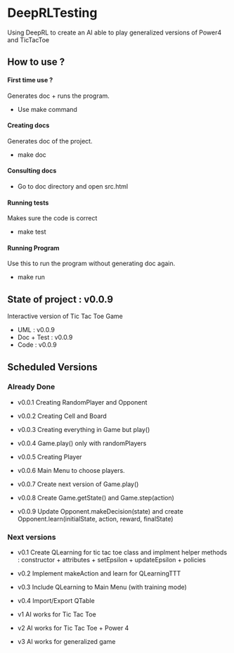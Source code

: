# DeepRLTesting
Using DeepRL to create an AI able to play generalized versions of Power4 and TicTacToe


## How to use ?


#### First time use ?
Generates doc + runs the program.
- Use make command

#### Creating docs
Generates doc of the project.
- make doc

#### Consulting docs

- Go to doc directory and open src.html


#### Running tests
Makes sure the code is correct
- make test


#### Running Program
Use this to run the program without generating doc again.
- make run



## State of project : v0.0.9


Interactive version of Tic Tac Toe Game


- UML : v0.0.9
- Doc + Test : v0.0.9
- Code : v0.0.9


## Scheduled Versions

### Already Done

- v0.0.1
Creating RandomPlayer and Opponent

- v0.0.2
Creating Cell and Board

- v0.0.3
Creating everything in Game but play()

- v0.0.4
Game.play() only with randomPlayers

- v0.0.5
Creating Player

- v0.0.6
Main Menu to choose players.

- v0.0.7
Create next version of Game.play()

- v0.0.8
Create Game.getState() and Game.step(action)

- v0.0.9
Update Opponent.makeDecision(state) and create Opponent.learn(initialState, action, reward, finalState)


### Next versions

- v0.1
Create QLearning for tic tac toe class and implment helper methods :
constructor + attributes + setEpsilon + updateEpsilon + policies

- v0.2
Implement makeAction and learn for QLearningTTT

- v0.3
Include QLearning to Main Menu (with training mode)

- v0.4
Import/Export QTable

- v1
AI works for Tic Tac Toe

- v2
AI works for Tic Tac Toe + Power 4

- v3
AI works for generalized game

